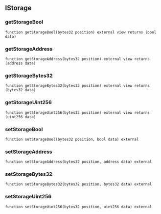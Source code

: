 ## IStorage

### getStorageBool

```solidity
function getStorageBool(bytes32 position) external view returns (bool data)
```

### getStorageAddress

```solidity
function getStorageAddress(bytes32 position) external view returns (address data)
```

### getStorageBytes32

```solidity
function getStorageBytes32(bytes32 position) external view returns (bytes32 data)
```

### getStorageUint256

```solidity
function getStorageUint256(bytes32 position) external view returns (uint256 data)
```

### setStorageBool

```solidity
function setStorageBool(bytes32 position, bool data) external
```

### setStorageAddress

```solidity
function setStorageAddress(bytes32 position, address data) external
```

### setStorageBytes32

```solidity
function setStorageBytes32(bytes32 position, bytes32 data) external
```

### setStorageUint256

```solidity
function setStorageUint256(bytes32 position, uint256 data) external
```


